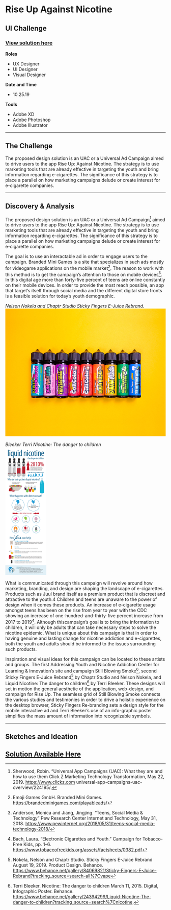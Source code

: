 # Rise Up Against Nicotine

## UI Challenge

### [View solution here](https://github.com/VngRay/Product-Design/blob/main/Rise%20Up%20Against%20Nicotine%20UI%20Challenge/Vang_Visual_Thesis_Design_Solution.pdf)

__Roles__
- UX Designer
- UI Designer
- Visual Designer

__Date and Time__
- 10.25.19

__Tools__
- Adobe XD
- Adobe Photoshop
- Adobe Illustrator

---

## The Challenge

The proposed design solution is an UAC or a Universal Ad Campaign aimed to drive users to the app Rise Up: Against Nicotine. The strategy is to use marketing tools that are already effective in targeting the youth and bring information regarding e-cigarettes. The significance of this strategy is to place a parallel on how marketing campaigns delude or create interest for e-cigarette companies.

---

## Discovery & Analysis

The proposed design solution is an UAC or a Universal Ad Campaign[^1] aimed to drive users to the app Rise Up: Against Nicotine. The strategy is to use marketing tools that are already effective in targeting the youth and bring information regarding e-cigarettes. The significance of this strategy is to place a parallel on how marketing campaigns delude or create interest for e-cigarette
companies.

[^1]:Sherwood, Robin. “Universal App Campaigns (UAC): What they are and how to use them Click Z Marketing Technology Transformation, May 22, 2019. https://www.clickz.com universal-app-campaigns-uac-overview/224195/.

The goal is to use an interactable ad in order to engage users to the campaign. Branded Mini Games is a site that specializes in such ads mostly for videogame
applications on the mobile market[^2]. The reason to work with this method is to get the campaign’s attention to those on mobile devices[^3]. In this digital age more than forty-five percent of teens are online constantly on their mobile devices. In order to provide the most reach possible, an app that target’s itself
through social media and the different digital store fronts is a feasible solution for today’s youth demographic.

[^2]:Emoji Games GmbH. Branded Mini Games. https://brandedminigames.com/playableads/

[^3]:Anderson, Monica and Jiang, Jingjing. “Teens, Social Media & Technology” Pew Research Center Internet and Technology, May 31, 2018. https://www.pewinternet.org/2018/05/31/teens-social-media-technology-2018/

<i>Nelson Nokela and Chaptr Studio Sticky Fingers E-Juice Rebrand.</i>
<img src="assets/images/f35c2a84069821.5d5a0c43375c0.jpg" alt="A lineup of vape bottles." height="400" width="auto">

<i>Bleeker Terri Nicotine: The danger to children</i>
<br>
<img src="assets/images/2f06dd24394299.5633373ea0abd.jpg" alt="An infographic poster detailing the dangers of nicotine to children." height="400" width="auto">

What is communicated through this campaign will revolve around how marketing, branding, and design are shaping the landscape of e-cigarettes.
Products such as Juul brand itself as a premium product that is discreet and attractive to the youth.4 Children and teens are unaware to the power of design when it comes these products. An increase of e-cigarette usage amongst teens has been on the rise from year to year with the CDC showing an increase of one-hundred-and-thirty-five percent increase from 2017 to 2019[^5]. Although thiscampaign’s goal is to bring the information to children, it will only be adults that can take necessary steps to solve the nicotine epidemic. What is unique about this campaign is that in order to having genuine and lasting change for nicotine
addiction and e-cigarettes, both the youth and adults should be informed to the issues surrounding such products.

[^4]:Chen, Angus. “Teenagers Embrace JUUL, Saying It’s Discreet Enough To Vape In Class” National Public Radio, December 4, 2017. https://www.npr.org/sections/healthshots/2017/12/04/568273801/teenagers-embrace-juul-saying-its-discreet-enough-to-vape-inclass

[^5]:Bach, Laura. “Electronic Cigarettes and Youth.” Campaign for Tobacco-Free Kids, pp. 1–6. https://www.tobaccofreekids.org/assets/factsheets/0382.pdf

Inspiration and visual ideas for this campaign can be located to these artists and groups. The first Addressing Youth and Nicotine Addiction Center for
Learning & Innovation’s site and campaign Still Blowing Smoke[<sup>6](#sup6), second Sticky Fingers E-Juice Rebrand[^7] by Chaptr Studio and Nelson Nokela, and Liquid
Nicotine: The danger to children[^8] by Terri Bleeker. These designs will set in motion the general aesthetic of the application, web-design, and campaign for
Rise Up. The seamless grid of Still Blowing Smoke connects the various studies and testimonies in order to drive a holistic experience on the desktop browser,
Sticky Fingers Re-branding sets a design style for the mobile interactive ad and Terri Bleeker’s use of an info-graphic poster simplifies the mass amount of information into recognizable symbols.

[^6]:Population Health Division San Francisco Department of Public Health. Still Blowing Smoke August 27, 2015. Behance. https://www.behance.net/gallery/29048105/Addressing-Youth-and-Nicotine-Addiction?tracking_source=search%7Cnicotine and https://stillblowingsmoke.org/

[^7]:Nokela, Nelson and Chaptr Studio. Sticky Fingers E-Juice Rebrand August 19, 2019. Product Design. Behance. https://www.behance.net/gallery/84069821/Sticky-Fingers-E-Juice-Rebrand?tracking_source=search-all%7Cvape

[^8]:Terri Bleeker. Nicotine: The danger to children March 11, 2015. Digital, Infographic Poster. Behance. https://www.behance.net/gallery/24394299/Liquid-Nicotine-The-danger-to-children?tracking_source=search%7Cnicotine.

---

## Sketches and Ideation



## [Solution Available Here](https://github.com/VngRay/Product-Design/blob/main/Rise%20Up%20Against%20Nicotine%20UI%20Challenge/Vang_Visual_Thesis_Design_Solution.pdf)
